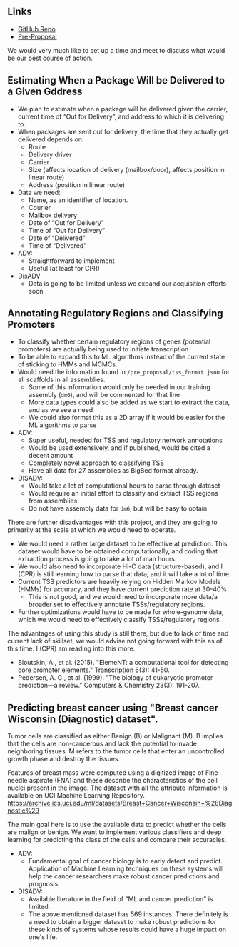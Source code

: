 ## Links

- [GitHub Repo](https://github.com/drosophominin/PH582-ML-Final_Project)
- [Pre-Proposal](https://docs.google.com/document/d/1BtWiQr21Crni3SstO6BSUOCDgrLlvCOQu6uzhpSgEAw/edit#)

We would very much like to set up a time and meet to discuss what would be our best course of action.

## Estimating When a Package Will be Delivered to a Given Gddress
- We plan to estimate when a package will be delivered given the carrier, current time of “Out for Delivery”, and address to which it is delivering to.
- When packages are sent out for delivery, the time that they actually get delivered depends on:
	- Route
	- Delivery driver
	- Carrier
	- Size (affects location of delivery (mailbox/door), affects position in linear route)
	- Address (position in linear route)
- Data we need:
	- Name, as an identifier of location.
	- Courier
	- Mailbox delivery
	- Date of “Out for Delivery”
	- Time of “Out for Delivery”
	- Date of “Delivered”
	- Time of “Delivered”
- ADV:
	- Straightforward to implement
	- Useful (at least for CPR)
- DisADV
	- Data is going to be limited unless we expand our acquisition efforts soon

## Annotating Regulatory Regions and Classifying Promoters
- To classify whether certain regulatory regions of genes (potential promoters) are actually being used to initiate transcription
- To be able to expand this to ML algorithms instead of the current state of sticking to HMMs and MCMCs.
- Would need the information found in `/pre_proposal/tss_format.json` for all scaffolds in all assemblies.
	- Some of this information would only be needed in our training assembly (`dm6`), and will be commented for that line
	- More data types could also be added as we start to extract the data, and as we see a need
	- We could also format this as a 2D array if it would be easier for the ML algorithms to parse
- ADV:
	- Super useful, needed for TSS and regulatory network annotations
	- Would be used extensively, and if published, would be cited a decent amount
	- Completely novel approach to classifying TSS
	- Have all data for 27 assemblies as BigBed format already.
- DISADV:
	- Would take a lot of computational hours to parse through dataset
	- Would require an initial effort to classify and extract TSS regions from assemblies
	- Do not have assembly data for `dm6`, but will be easy to obtain

There are further disadvantages with this project, and they are going to primarily at the scale at which we would need to operate.
- We would need a rather large dataset to be effective at prediction. This dataset would have to be obtained computationally, and coding that extraction process is going to take a lot of man hours.
- We would also need to incorporate Hi-C data (structure-based), and I (CPR) is still learning how to parse that data, and it will take a lot of time.
- Current TSS predictors are heavily relying on Hidden Markov Models (HMMs) for accuracy, and they have current prediction rate at 30-40%.
	- This is not good, and we would need to incorporate more data/a broader set to effectively annotate TSSs/regulatory regions.
- Further optimizations would have to be made for whole-genome data, which we would need to effectively classify TSSs/regulatory regions.

The advantages of using this study is still there, but due to lack of time and current lack of skillset, we would advise not going forward with this as of this time.
I (CPR) am reading into this more.

- Sloutskin, A., et al. (2015). "ElemeNT: a computational tool for detecting core promoter elements." Transcription 6(3): 41-50.
- Pedersen, A. G., et al. (1999). "The biology of eukaryotic promoter prediction—a review." Computers & Chemistry 23(3): 191-207.

## Predicting breast cancer using "Breast cancer Wisconsin (Diagnostic) dataset".
Tumor cells are classified as either Benign (B) or Malignant (M). B implies that the cells are non-cancerous and lack the potential to invade neighboring tissues. M refers to the tumor cells that enter an uncontrolled growth phase and destroy the tissues.

Features of breast mass were computed using a digitized image of Fine needle aspirate (FNA) and these describe the characteristics of the cell nuclei present in the image. The dataset with all the attribute information is available on UCI Machine Learning Repository. https://archive.ics.uci.edu/ml/datasets/Breast+Cancer+Wisconsin+%28Diagnostic%29

The main goal here is to use the available data to predict whether the cells are malign or benign.
We want to implement various classifiers and deep learning for predicting the class of the cells and compare their accuracies.

- ADV:
	- Fundamental goal of cancer biology is to early detect and predict. Application of Machine Learning techniques on these systems will help the cancer researchers 	make robust cancer predictions and prognosis.
- DISADV:
	- Available literature in the field of "ML and cancer prediction" is limited.
	- The above mentioned dataset has 569 instances. There definitely is a need to obtain a bigger dataset to make robust predictions for these kinds of systems whose results could have a huge impact on one's life.
